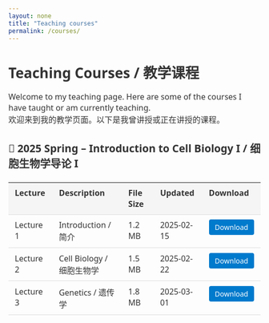 ```yaml
---
layout: none
title: "Teaching courses"
permalink: /courses/
---
```


<!DOCTYPE html>
<html lang="en">
<head>
  <meta charset="UTF-8">
  <title>Teaching courses</title>
  <style>
    body {
      font-family: "Segoe UI", "Helvetica Neue", Arial, sans-serif;
      padding: 20px;
      color: #333;
    }

    h1 {
      text-align: left;
      color: #2c3e50;
      margin-bottom: 1rem;
    }

    p {
      font-size: 16px;
      margin-bottom: 1.5rem;
    }

    table {
      width: 100%;
      border-collapse: collapse;
      margin-top: 1.5rem;
      margin-bottom: 2rem;
    }

    th, td {
      text-align: left !important;
      padding: 0.6rem 0.8rem;
      border-bottom: 1px solid #ddd;
      vertical-align: top;
    }

    th {
      background-color: #f5f5f5;
      font-weight: 600;
    }

    a.download-button {
      background-color: #007acc;
      color: white !important;
      padding: 6px 12px;
      text-decoration: none;
      border-radius: 4px;
      font-size: 14px;
      display: inline-block;
    }

    a.download-button:hover {
      background-color: #005fa3;
    }
  </style>
</head>
<body>

<h1>Teaching Courses / 教学课程</h1>

<p>Welcome to my teaching page. Here are some of the courses I have taught or am currently teaching.<br>
欢迎来到我的教学页面。以下是我曾讲授或正在讲授的课程。</p>

<h2>📘 2025 Spring – Introduction to Cell Biology I / 细胞生物学导论 I</h2>

<table>
  <thead>
    <tr>
      <th>Lecture</th>
      <th>Description</th>
      <th>File Size</th>
      <th>Updated</th>
      <th>Download</th>
    </tr>
  </thead>
  <tbody>
    <tr>
      <td>Lecture 1</td>
      <td>Introduction / 简介</td>
      <td>1.2 MB</td>
      <td>2025-02-15</td>
      <td><a class="download-button" href="/courses/lecture1-Introduction.pdf" download>Download</a></td>
    </tr>
    <tr>
      <td>Lecture 2</td>
      <td>Cell Biology / 细胞生物学</td>
      <td>1.5 MB</td>
      <td>2025-02-22</td>
      <td><a class="download-button" href="/courses/lecture2-Cellbiology.pdf" download>Download</a></td>
    </tr>
    <tr>
      <td>Lecture 3</td>
      <td>Genetics / 遗传学</td>
      <td>1.8 MB</td>
      <td>2025-03-01</td>
      <td><a class="download-button" href="/courses/lecture3-Genetics.pdf" download>Download</a></td>
    </tr>
  </tbody>
</table>

</body>
</html>
